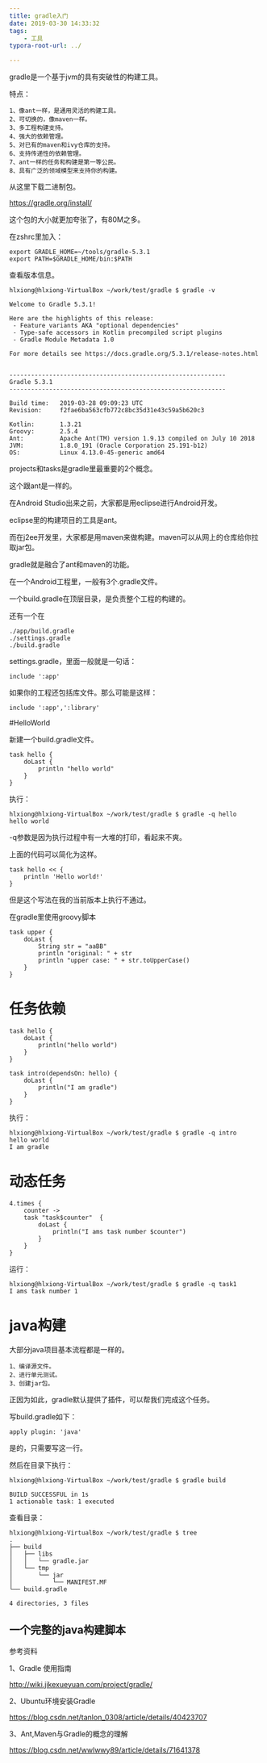 ```yaml
---
title: gradle入门
date: 2019-03-30 14:33:32
tags:
	- 工具
typora-root-url: ../

---
```






gradle是一个基于jvm的具有突破性的构建工具。

特点：

```
1、像ant一样，是通用灵活的构建工具。
2、可切换的，像maven一样。
3、多工程构建支持。
4、强大的依赖管理。
5、对已有的maven和ivy仓库的支持。
6、支持传递性的依赖管理。
7、ant一样的任务和构建是第一等公民。
8、具有广泛的领域模型来支持你的构建。

```

从这里下载二进制包。

https://gradle.org/install/

这个包的大小就更加夸张了，有80M之多。

在zshrc里加入：

```
export GRADLE_HOME=~/tools/gradle-5.3.1 
export PATH=$GRADLE_HOME/bin:$PATH
```



查看版本信息。

```
hlxiong@hlxiong-VirtualBox ~/work/test/gradle $ gradle -v

Welcome to Gradle 5.3.1!

Here are the highlights of this release:
 - Feature variants AKA "optional dependencies"
 - Type-safe accessors in Kotlin precompiled script plugins
 - Gradle Module Metadata 1.0

For more details see https://docs.gradle.org/5.3.1/release-notes.html


------------------------------------------------------------
Gradle 5.3.1
------------------------------------------------------------

Build time:   2019-03-28 09:09:23 UTC
Revision:     f2fae6ba563cfb772c8bc35d31e43c59a5b620c3

Kotlin:       1.3.21
Groovy:       2.5.4
Ant:          Apache Ant(TM) version 1.9.13 compiled on July 10 2018
JVM:          1.8.0_191 (Oracle Corporation 25.191-b12)
OS:           Linux 4.13.0-45-generic amd64
```



projects和tasks是gradle里最重要的2个概念。

这个跟ant是一样的。



在Android Studio出来之前，大家都是用eclipse进行Android开发。

eclipse里的构建项目的工具是ant。

而在j2ee开发里，大家都是用maven来做构建。maven可以从网上的仓库给你拉取jar包。



gradle就是融合了ant和maven的功能。



在一个Android工程里，一般有3个.gradle文件。

一个build.gradle在顶层目录，是负责整个工程的构建的。

还有一个在

```
./app/build.gradle
./settings.gradle
./build.gradle
```

settings.gradle，里面一般就是一句话：

```
include ':app'
```

如果你的工程还包括库文件。那么可能是这样：

```
include ':app',':library'
```



#HelloWorld

新建一个build.gradle文件。

```
task hello {
	doLast {
		println "hello world"
	}
}
```

执行：

```
hlxiong@hlxiong-VirtualBox ~/work/test/gradle $ gradle -q hello
hello world
```

-q参数是因为执行过程中有一大堆的打印，看起来不爽。

上面的代码可以简化为这样。

```
task hello << {
    println 'Hello world!'
}
```

但是这个写法在我的当前版本上执行不通过。



在gradle里使用groovy脚本

```
task upper {
	doLast {
		String str = "aaBB"
		println "original: " + str
		println "upper case: " + str.toUpperCase()
	}
}
```

# 任务依赖

```
task hello {
	doLast {
		println("hello world")
	}
}

task intro(dependsOn: hello) {
	doLast {
		println("I am gradle")
	}
}
```

执行：

```
hlxiong@hlxiong-VirtualBox ~/work/test/gradle $ gradle -q intro
hello world
I am gradle
```



# 动态任务

```
4.times {
	counter ->
	task "task$counter"  {
		doLast {
			println("I ams task number $counter")
		}
	}
}
```

运行：

```
hlxiong@hlxiong-VirtualBox ~/work/test/gradle $ gradle -q task1
I ams task number 1
```



# java构建

大部分java项目基本流程都是一样的。

```
1、编译源文件。
2、进行单元测试。
3、创建jar包。
```

正因为如此，gradle默认提供了插件，可以帮我们完成这个任务。

写build.gradle如下：

````
apply plugin: 'java'
````

是的，只需要写这一行。

然后在目录下执行：

```
hlxiong@hlxiong-VirtualBox ~/work/test/gradle $ gradle build   

BUILD SUCCESSFUL in 1s
1 actionable task: 1 executed
```

查看目录：

```
hlxiong@hlxiong-VirtualBox ~/work/test/gradle $ tree              
.
├── build
│   ├── libs
│   │   └── gradle.jar
│   └── tmp
│       └── jar
│           └── MANIFEST.MF
└── build.gradle

4 directories, 3 files
```

## 一个完整的java构建脚本





参考资料

1、Gradle 使用指南

http://wiki.jikexueyuan.com/project/gradle/

2、Ubuntu环境安装Gradle

https://blog.csdn.net/tanlon_0308/article/details/40423707

3、Ant,Maven与Gradle的概念的理解

https://blog.csdn.net/wwlwwy89/article/details/71641378